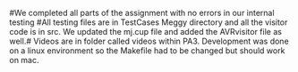 #We completed all parts of the assignment with no errors in our internal testing #All testing files are in TestCases Meggy directory and all the visitor code is in src. We updated the mj.cup file and added the AVRvisitor file as well.# Videos are in folder called videos within PA3. Development was done on a linux environment so the Makefile had to be changed but should work on mac.
